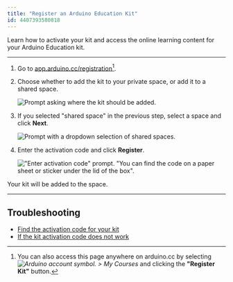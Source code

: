 ```yaml
---
title: "Register an Arduino Education Kit"
id: 4407393580818
---
```


Learn how to activate your kit and access the online learning content for your Arduino Education kit.

---

1. Go to [app.arduino.cc/registration](https://app.arduino.cc/registration)[^1].

   [^1]: You can also access this page anywhere on arduino.cc by selecting _![Arduino account symbol.](img/symbol_profile.png) > My Courses_ and clicking the **"Register Kit"** button.

2. Choose whether to add the kit to your private space, or add it to a shared space.

   ![Prompt asking where the kit should be added.](img/register-kit-where-add.png)

3. If you selected "shared space" in the previous step, select a space and click **Next**.

   ![Prompt with a dropdown selection of shared spaces.](img/register-kit-which-space.png)

4. Enter the activation code and click **Register**.

   !["Enter activation code" prompt. "You can find the code on a paper sheet or sticker under the lid of the box".](img/register-kit-activation-code.png)

Your kit will be added to the space.

---

## Troubleshooting

* [Find the activation code for your kit](https://support.arduino.cc/hc/en-us/articles/4402999992850-Where-is-the-activation-code-for-my-kit-)
* [If the kit activation code does not work](https://support.arduino.cc/hc/en-us/articles/360017549580-If-the-kit-activation-code-does-not-work)
